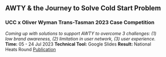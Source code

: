## AWTY & the Journey to Solve Cold Start Problem
### UCC x Oliver Wyman Trans-Tasman 2023 Case Competition
*Coming up with solutions to support AWTY to overcome 3 challenges: (1) low brand awareness, (2) limitation in user network, (3) user experience.* 
**Time:** 05 - 24 Jul 2023
**Technical Tool:** Google Slides
**Result:** National Heats Round
[Publication](https://drive.google.com/file/d/10e1ToO8n-BB1RzOJLXtSthXj_EgYGBso/view?usp=drive_link)
